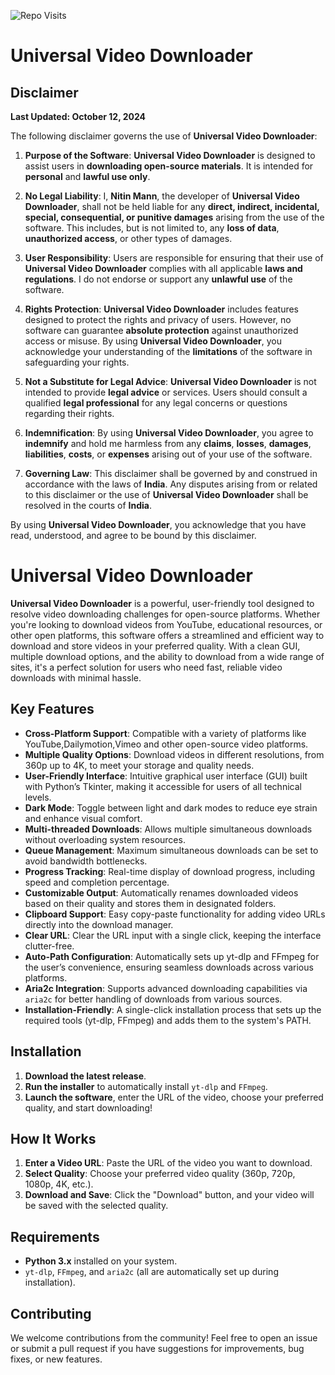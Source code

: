 ![**Repo Visits**](https://hits.seeyoufarm.com/api/count/incr/badge.svg?url=https://github.com/Nitin-GH/Universal-Video-Downloader&count_bg=%23007bff&title_bg=%23000000&icon=&icon_color=%23FFFFFF&title=**Repo%20Visits**&edge_flat=false)

# Universal Video Downloader

## Disclaimer
 
**Last Updated: October 12, 2024**

The following disclaimer governs the use of **Universal Video Downloader**:

1. **Purpose of the Software**: **Universal Video Downloader** is designed to assist users in **downloading open-source materials**. It is intended for **personal** and **lawful use only**.

2. **No Legal Liability**: I, **Nitin Mann**, the developer of **Universal Video Downloader**, shall not be held liable for any **direct, indirect, incidental, special, consequential, or punitive damages** arising from the use of the software. This includes, but is not limited to, any **loss of data**, **unauthorized access**, or other types of damages.

3. **User Responsibility**: Users are responsible for ensuring that their use of **Universal Video Downloader** complies with all applicable **laws and regulations**. I do not endorse or support any **unlawful use** of the software.

4. **Rights Protection**: **Universal Video Downloader** includes features designed to protect the rights and privacy of users. However, no software can guarantee **absolute protection** against unauthorized access or misuse. By using **Universal Video Downloader**, you acknowledge your understanding of the **limitations** of the software in safeguarding your rights.

5. **Not a Substitute for Legal Advice**: **Universal Video Downloader** is not intended to provide **legal advice** or services. Users should consult a qualified **legal professional** for any legal concerns or questions regarding their rights.

6. **Indemnification**: By using **Universal Video Downloader**, you agree to **indemnify** and hold me harmless from any **claims**, **losses**, **damages**, **liabilities**, **costs**, or **expenses** arising out of your use of the software.

7. **Governing Law**: This disclaimer shall be governed by and construed in accordance with the laws of **India**. Any disputes arising from or related to this disclaimer or the use of **Universal Video Downloader** shall be resolved in the courts of **India**.

By using **Universal Video Downloader**, you acknowledge that you have read, understood, and agree to be bound by this disclaimer.

# Universal Video Downloader

**Universal Video Downloader** is a powerful, user-friendly tool designed to resolve video downloading challenges for open-source platforms. Whether you're looking to download videos from YouTube, educational resources, or other open platforms, this software offers a streamlined and efficient way to download and store videos in your preferred quality. With a clean GUI, multiple download options, and the ability to download from a wide range of sites, it's a perfect solution for users who need fast, reliable video downloads with minimal hassle.

## Key Features

- **Cross-Platform Support**: Compatible with a variety of platforms like YouTube,Dailymotion,Vimeo and other open-source video platforms.
- **Multiple Quality Options**: Download videos in different resolutions, from 360p up to 4K, to meet your storage and quality needs.
- **User-Friendly Interface**: Intuitive graphical user interface (GUI) built with Python’s Tkinter, making it accessible for users of all technical levels.
- **Dark Mode**: Toggle between light and dark modes to reduce eye strain and enhance visual comfort.
- **Multi-threaded Downloads**: Allows multiple simultaneous downloads without overloading system resources.
- **Queue Management**: Maximum simultaneous downloads can be set to avoid bandwidth bottlenecks.
- **Progress Tracking**: Real-time display of download progress, including speed and completion percentage.
- **Customizable Output**: Automatically renames downloaded videos based on their quality and stores them in designated folders.
- **Clipboard Support**: Easy copy-paste functionality for adding video URLs directly into the download manager.
- **Clear URL**: Clear the URL input with a single click, keeping the interface clutter-free.
- **Auto-Path Configuration**: Automatically sets up yt-dlp and FFmpeg for the user’s convenience, ensuring seamless downloads across various platforms.
- **Aria2c Integration**: Supports advanced downloading capabilities via `aria2c` for better handling of downloads from various sources.
- **Installation-Friendly**: A single-click installation process that sets up the required tools (yt-dlp, FFmpeg) and adds them to the system's PATH.

## Installation

1. **Download the latest release**.
2. **Run the installer** to automatically install `yt-dlp` and `FFmpeg`.
3. **Launch the software**, enter the URL of the video, choose your preferred quality, and start downloading!

## How It Works

1. **Enter a Video URL**: Paste the URL of the video you want to download.
2. **Select Quality**: Choose your preferred video quality (360p, 720p, 1080p, 4K, etc.).
3. **Download and Save**: Click the "Download" button, and your video will be saved with the selected quality.

## Requirements

- **Python 3.x** installed on your system.
- `yt-dlp`, `FFmpeg`, and `aria2c` (all are automatically set up during installation).

## Contributing

We welcome contributions from the community! Feel free to open an issue or submit a pull request if you have suggestions for improvements, bug fixes, or new features.
